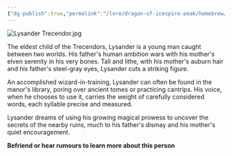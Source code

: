 ```yaml
---
{"dg-publish":true,"permalink":"/lore/dragon-of-icespire-peak/homebrew/npcs/phandalin/the-trecendor-family/lysander-trecendor/"}
---
```


![Lysander Trecendor.jpg](/img/user/Images/Characters/npcs/Phandalin/Trecendor%20Family/Lysander%20Trecendor.jpg)

The eldest child of the Trecendors, Lysander is a young man caught between two worlds. His father's human ambition wars with his mother's elven serenity in his very bones. Tall and lithe, with his mother's auburn hair and his father's steel-gray eyes, Lysander cuts a striking figure.

An accomplished wizard-in-training, Lysander can often be found in the manor's library, poring over ancient tomes or practicing cantrips. His voice, when he chooses to use it, carries the weight of carefully considered words, each syllable precise and measured.

Lysander dreams of using his growing magical prowess to uncover the secrets of the nearby ruins, much to his father's dismay and his mother's quiet encouragement.


**Befriend or hear rumours to learn more about this person**